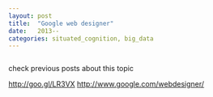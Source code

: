 ```yaml
---
layout: post
title:  "Google web designer"
date:   2013--
categories: situated_cognition, big_data
---
```


![]()

check previous posts about this topic

http://goo.gl/LR3VX
http://www.google.com/webdesigner/
